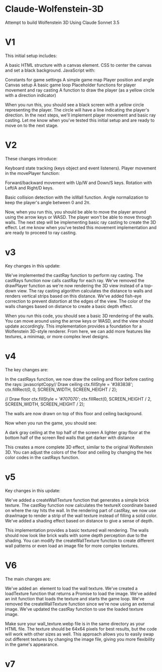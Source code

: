 # Claude-Wolfenstein-3D
Attempt to build Wolfenstein 3D Using Claude Sonnet 3.5

# V1

This initial setup includes:

A basic HTML structure with a canvas element.
CSS to center the canvas and set a black background.
JavaScript with:

Constants for game settings
A simple game map
Player position and angle
Canvas setup
A basic game loop
Placeholder functions for player movement and ray casting
A function to draw the player (as a yellow circle with a direction indicator)

When you run this, you should see a black screen with a yellow circle representing the player. The circle will have a line indicating the player's direction.
In the next steps, we'll implement player movement and basic ray casting. Let me know when you've tested this initial setup and are ready to move on to the next stage.

# V2

These changes introduce:

Keyboard state tracking (keys object and event listeners).
Player movement in the movePlayer function:

Forward/backward movement with Up/W and Down/S keys.
Rotation with Left/A and Right/D keys.


Basic collision detection with the isWall function.
Angle normalization to keep the player's angle between 0 and 2π.

Now, when you run this, you should be able to move the player around using the arrow keys or WASD. The player won't be able to move through walls.
The next step will be implementing basic ray casting to create the 3D effect. Let me know when you've tested this movement implementation and are ready to proceed to ray casting.

# v3

Key changes in this update:

We've implemented the castRay function to perform ray casting.
The castRays function now calls castRay for each ray.
We've removed the drawPlayer function as we're now rendering the 3D view instead of a top-down view.
The ray casting algorithm calculates the distance to walls and renders vertical strips based on this distance.
We've added fish-eye correction to prevent distortion at the edges of the view.
The color of the walls changes based on distance to create a basic depth effect.

When you run this code, you should see a basic 3D rendering of the walls. You can move around using the arrow keys or WASD, and the view should update accordingly.
This implementation provides a foundation for a Wolfenstein 3D-style renderer. From here, we can add more features like textures, a minimap, or more complex level designs.

# v4

The key changes are:

In the castRays function, we now draw the ceiling and floor before casting the rays:
javascriptCopy// Draw ceiling
ctx.fillStyle = '#383838';
ctx.fillRect(0, 0, SCREEN_WIDTH, SCREEN_HEIGHT / 2);

// Draw floor
ctx.fillStyle = '#707070';
ctx.fillRect(0, SCREEN_HEIGHT / 2, SCREEN_WIDTH, SCREEN_HEIGHT / 2);

The walls are now drawn on top of this floor and ceiling background.

Now when you run the game, you should see:

A dark gray ceiling at the top half of the screen
A lighter gray floor at the bottom half of the screen
Red walls that get darker with distance

This creates a more complete 3D effect, similar to the original Wolfenstein 3D. You can adjust the colors of the floor and ceiling by changing the hex color codes in the castRays function.

# v5

Key changes in this update:

We've added a createWallTexture function that generates a simple brick texture.
The castRay function now calculates the textureX coordinate based on where the ray hits the wall.
In the rendering part of castRay, we now use drawImage to render a strip of the wall texture instead of filling a solid color.
We've added a shading effect based on distance to give a sense of depth.

This implementation provides a basic textured wall rendering. The walls should now look like brick walls with some depth perception due to the shading.
You can modify the createWallTexture function to create different wall patterns or even load an image file for more complex textures.

# V6 

The main changes are:

We've added an <img> element to load the wall texture.
We've created a loadTexture function that returns a Promise to load the image.
We've added an init function that loads the texture and starts the game loop.
We've removed the createWallTexture function since we're now using an external image.
We've updated the castRay function to use the loaded texture image.

Make sure your wall_texture.webp file is in the same directory as your HTML file. The texture should be 64x64 pixels for best results, but the code will work with other sizes as well.
This approach allows you to easily swap out different textures by changing the image file, giving you more flexibility in the game's appearance.

# v7


